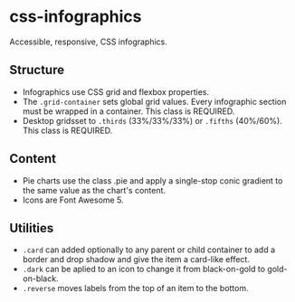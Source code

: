 # css-infographics
Accessible, responsive, CSS infographics.


## Structure
- Infographics use CSS grid and flexbox properties.
- The `.grid-container` sets global grid values. Every infographic section must be wrapped in a container. This class is REQUIRED.
- Desktop gridsset to `.thirds` (33%/33%/33%) or `.fifths` (40%/60%). This class is REQUIRED.

## Content
- Pie charts use the class .pie and apply a single-stop conic gradient to the same value as the chart's content.
- Icons are Font Awesome 5.

## Utilities
- `.card` can added optionally to any parent or child container to add a border and drop shadow and give the item a card-like effect.
- `.dark` can be aplied to an icon to change it from black-on-gold to gold-on-black.
- `.reverse` moves labels from the top of an item to the bottom.
